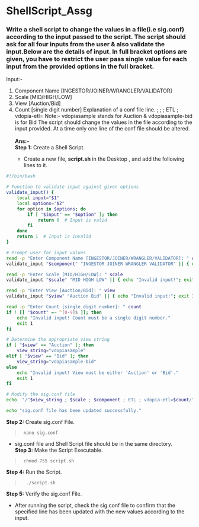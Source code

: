 # ShellScript_Assg

### Write a shell script to change the values in a file(i.e sig.conf) according to the input passed to the script. The script should ask for all four inputs from the user & also validate the input.Below are the details of input. In full bracket options are given, you have to restrict the user pass single value for each input from the provided options in the full bracket.
Input:-
1) Component Name [INGESTOR/JOINER/WRANGLER/VALIDATOR]
2) Scale [MID/HIGH/LOW]
3) View [Auction/Bid]
4) Count [single digit number]
Explanation of a conf file line.
<view> ; <scale> ; <component name> ; ETL ; vdopia-etl= <count>
Note:- vdopiasample stands for Auction & vdopiasample-bid is for Bid
The script should change the values in the file according to the input provided. At a time only one line of the conf file should be altered.<br><br>
**Ans:-** <br>
 **Step 1:** Create a Shell Script.<br>
   +  Create a new file, **script.sh** in the Desktop , and add the following lines to it.<br>
``` ble.sh
#!/bin/bash

# Function to validate input against given options
validate_input() {
    local input="$1"
    local options="$2"
    for option in $options; do
        if [ "$input" == "$option" ]; then
            return 0  # Input is valid
        fi
    done
    return 1  # Input is invalid
}

# Prompt user for input values
read -p "Enter Component Name [INGESTOR/JOINER/WRANGLER/VALIDATOR]: " component
validate_input "$component" "INGESTOR JOINER WRANGLER VALIDATOR" || { echo "Invalid input!"; exit 1; }

read -p "Enter Scale [MID/HIGH/LOW]: " scale
validate_input "$scale" "MID HIGH LOW" || { echo "Invalid input!"; exit 1; }

read -p "Enter View [Auction/Bid]: " view
validate_input "$view" "Auction Bid" || { echo "Invalid input!"; exit 1; }

read -p "Enter Count [single digit number]: " count
if ! [[ "$count" =~ ^[0-9]$ ]]; then
    echo "Invalid input! Count must be a single digit number."
    exit 1
fi

# Determine the appropriate view string
if [ "$view" == "Auction" ]; then
    view_string="vdopiasample"
elif [ "$view" == "Bid" ]; then
    view_string="vdopiasample-bid"
else
    echo "Invalid input! View must be either 'Auction' or 'Bid'."
    exit 1
fi

# Modify the sig.conf file
echo  "/^$view_string ; $scale ; $component ; ETL ; vdopia-etl=$count/" > /home/sigmoid/sig.conf

echo "sig.conf file has been updated successfully."
```
**Step 2:** Create sig.conf File.<br>
 >      nano sig.conf
 + sig.conf file and Shell Script file should be in the same directory.<br> 
 **Step 3:** Make the Script Executable.<br>
 >      chmod 755 script.sh
**Step 4:** Run the Script.<br>
>       ./script.sh
**Step 5:** Verify the sig.conf File.<br>
+ After running the script, check the sig.conf file to confirm that the specified line has been updated with the new values according to the input.
